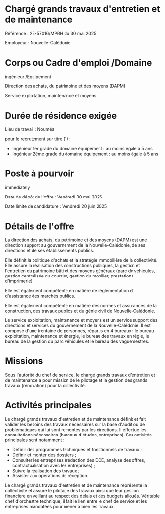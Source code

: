 # Chargé grands travaux d'entretien et de maintenance

Référence : 25-57016/MPRH du 30 mai 2025

Employeur : Nouvelle-Calédonie

# Corps ou Cadre d'emploi /Domaine

ingénieur /Equipement

Direction des achats, du patrimoine et des moyens (DAPM)

Service exploitation, maintenance et moyens

# Durée de résidence exigée

Lieu de travail : Nouméa

pour le recrutement sur titre (1) :

- Ingénieur 1er grade du domaine équipement : au moins égale à 5 ans
- Ingénieur 2ème grade du domaine équipement : au moins égale à 5 ans

# Poste à pourvoir

immediately

Date de dépôt de l'offre : Vendredi 30 mai 2025

Date limite de candidature : Vendredi 20 juin 2025

# Détails de l'offre

La direction des achats, du patrimoine et des moyens (DAPM) est une direction support au gouvernement de la Nouvelle-Calédonie, de ses directions et de ses établissements publics.

Elle définit la politique d'achats et la stratégie immobilière de la collectivité. Elle assure la réalisation des constructions publiques, la gestion et l'entretien du patrimoine bâti et des moyens généraux (parc de véhicules, gestion centralisée du courrier, gestion du mobilier, prestations d'imprimerie).

Elle est également compétente en matière de réglementation et d'assistance des marchés publics.

Elle est également compétente en matière des normes et assurances de la construction, des travaux publics et du génie civil de Nouvelle-Calédonie.

Le service exploitation, maintenance et moyens est un service support des directions et services du gouvernement de la Nouvelle-Calédonie. Il est composé d'une trentaine de personnes, répartis en 4 bureaux : le bureau exploitation, maintenance et énergie, le bureau des travaux en régie, le bureau de la gestion du parc véhicules et le bureau des vaguemestres.

# Missions

Sous l'autorité du chef de service, le chargé grands travaux d'entretien et de maintenance a pour mission de le pilotage et la gestion des grands travaux (rénovation) pour la collectivité.

# Activités principales

Le chargé grands travaux d'entretien et de maintenance définit et fait valider les besoins des travaux nécessaires sur la base d'audit ou de problématiques qui lui sont remontés par les directions. Il effectue les consultations nécessaires (bureaux d'études, entreprises). Ses activités principales sont notamment :

- Définir des programmes techniques et fonctionnels de travaux ;
- Définir et monter des dossiers ;
- Consulter les entreprises (rédaction des DCE, analyse des offres, contractualisation avec les entreprises) ;
- Suivre la réalisation des travaux ;
- Assister aux opérations de réception.

Le chargé grands travaux d'entretien et de maintenance représente la collectivité et assure le pilotage des travaux ainsi que leur gestion financière en veillant au respect des délais et des budgets alloués. Véritable chef d'orchestre technique, il fait le lien entre le chef de service et les entreprises mandatées pour mener à bien les travaux.